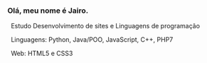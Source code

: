 ### Olá, meu nome é Jairo.

&nbsp;
Estudo Desenvolvimento de sites e Linguagens de programação

&nbsp;
Linguagens: Python, Java/POO, JavaScript, C++, PHP7

&nbsp;
Web: HTML5 e CSS3
